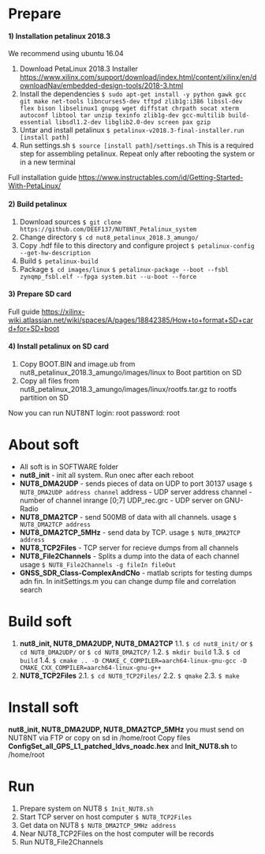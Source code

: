 # Prepare

#### 1) Installation petalinux 2018.3
We recommend using ubuntu 16.04

1. Download PetaLinux 2018.3 Installer
https://www.xilinx.com/support/download/index.html/content/xilinx/en/downloadNav/embedded-design-tools/2018-3.html
2. Install the dependencies
`$ sudo apt-get install -y python gawk gcc git make net-tools libncurses5-dev tftpd zlib1g:i386 libssl-dev flex bison libselinux1 gnupg wget diffstat chrpath socat xterm autoconf libtool tar unzip texinfo zlib1g-dev gcc-multilib build-essential libsdl1.2-dev libglib2.0-dev screen pax gzip`
3. Untar and install petalinux
`$ petalinux-v2018.3-final-installer.run [install path]`
4. Run settings.sh
`$ source [install path]/settings.sh`
This is a required step for assembling petalinux. Repeat only after rebooting the system or in a new terminal

Full installation guide
https://www.instructables.com/id/Getting-Started-With-PetaLinux/

#### 2) Build petalinux
1. Download sources
`$ git clone https://github.com/DEEF137/NUT8NT_Petalinux_system`
2. Change directory
`$ cd nut8_petalinux_2018.3_amungo/`
3. Copy .hdf file to this directory and configure project
`$ petalinux-config --get-hw-description`
4. Build
`$ petalinux-build`
5. Package
`$ cd images/linux`
`$ petalinux-package --boot --fsbl zynqmp_fsbl.elf --fpga system.bit --u-boot --force`

#### 3) Prepare SD card
Full guide
https://xilinx-wiki.atlassian.net/wiki/spaces/A/pages/18842385/How+to+format+SD+card+for+SD+boot

#### 4) Install petalinux on SD card
1. Copy BOOT.BIN and image.ub from nut8_petalinux_2018.3_amungo/images/linux to Boot partition on SD
2. Copy all files from nut8_petalinux_2018.3_amungo/images/linux/rootfs.tar.gz to rootfs partition on SD

Now you can run NUT8NT
login: root
password: root

# About soft
- All soft is in SOFTWARE folder
- **nut8_init** - init all system. Run onec after each reboot
- **NUT8_DMA2UDP** - sends pieces of data on UDP to port 30137 
usage `$ NUT8_DMA2UDP address channel`
address - UDP server address
channel - number of channel inrange [0;7]
UDP_rec.grc - UDP server on GNU-Radio
- **NUT8_DMA2TCP** - send 500MB of data with all channels.
usage `$ NUT8_DMA2TCP address`
- **NUT8_DMA2TCP_5MHz** - send data by TCP.
usage `$ NUT8_DMA2TCP address`
- **NUT8_TCP2Files** - TCP server for recieve dumps from all channels
- **NUT8_File2Channels** - Splits a dump into the data of each channel
usage `$ NUT8_File2Channels -g fileIn fileOut`
- **GNSS_SDR_Class-ComplexAndCNo** - matlab scripts for testing dumps adn fin. In initSettings.m you can change dump file and correlation search

# Build soft
1. **nut8_init, NUT8_DMA2UDP, NUT8_DMA2TCP**
1.1. `$ cd nut8_init/` or `$ cd NUT8_DMA2UDP/` or `$ cd NUT8_DMA2TCP/`
1.2. `$ mkdir build`
1.3. `$ cd build`
1.4. `$ cmake .. -D CMAKE_C_COMPILER=aarch64-linux-gnu-gcc -D CMAKE_CXX_COMPILER=aarch64-linux-gnu-g++`
2. **NUT8_TCP2Files**
2.1. `$ cd NUT8_TCP2Files/` 
2.2. `$ qmake`
2.3. `$ make`

# Install soft
 **nut8_init, NUT8_DMA2UDP, NUT8_DMA2TCP_5MHz** you must send on NUT8NT via FTP or copy on sd in /home/root
 Copy files **ConfigSet_all_GPS_L1_patched_ldvs_noadc.hex** and **Init_NUT8.sh** to /home/root
 
 # Run
 1. Prepare system on NUT8
 `$ Init_NUT8.sh`
 2. Start TCP server on host computer
 `$ NUT8_TCP2Files`
 3. Get data on NUT8
  `$ NUT8_DMA2TCP_5MHz address`
 4. Near NUT8_TCP2Files  on the host computer will be records
 5. Run NUT8_File2Channels 
